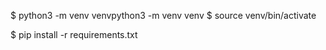 $ python3 -m venv venvpython3 -m venv venv
$ source venv/bin/activate

$ pip install -r requirements.txt
